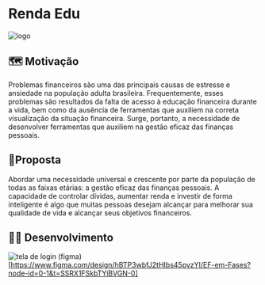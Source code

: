 # Renda Edu
![logo](https://i.ibb.co/7Ry3xMS/Renda-Edu-4-1.webp)
## 🗺️ Motivação 
Problemas financeiros são uma das principais causas de estresse e ansiedade na população adulta brasileira. Frequentemente, esses problemas são resultados da falta de acesso à educação financeira durante a vida,  bem como da ausência de ferramentas que auxiliem na correta visualização da situação financeira. Surge, portanto, a necessidade de desenvolver ferramentas que auxiliem na gestão eficaz das finanças pessoais.
## 📍Proposta
Abordar uma necessidade universal e crescente por parte da população de todas as faixas etárias: a gestão eficaz das finanças pessoais. A capacidade de controlar dívidas, aumentar renda e investir de forma inteligente é algo que muitas pessoas desejam alcançar para melhorar sua qualidade de vida e alcançar seus objetivos financeiros.

## 🧑‍💻 Desenvolvimento 
![tela de login](https://i.ibb.co/g4KN83N/Captura-de-tela-2024-06-11-095325.png)
(figma)[https://www.figma.com/design/hBTP3wbfJ2tHIbs45pvzYI/EF-em-Fases?node-id=0-1&t=SSRX1FSkbTYiBVGN-0]

